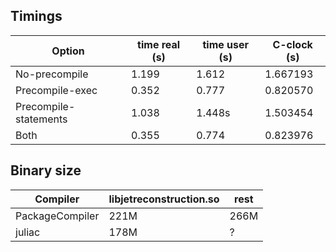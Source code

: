 ## Timings

| Option                | time real (s) | time user (s) | C-clock (s) |
| --------------------- | ------------- | ------------- | ----------- |
| No-precompile         | 1.199         | 1.612         | 1.667193    |
| Precompile-exec       | 0.352         | 0.777         | 0.820570    |
| Precompile-statements | 1.038         | 1.448s        | 1.503454    |
| Both                  | 0.355         | 0.774         | 0.823976    |

## Binary size

| Compiler        | libjetreconstruction.so | rest |
| --------------- | ----------------------- | ---- |
| PackageCompiler | 221M                    | 266M |
| juliac          | 178M                    | ?    |
